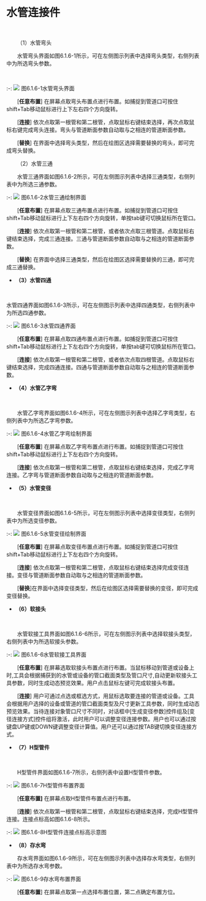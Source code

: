 # 水管连接件
<br/>

&emsp;&emsp;（1）水管弯头
<br/>

&emsp;&emsp;水管弯头界面如图6.1.6\-1所示，可在左侧图示列表中选择弯头类型，右侧列表中为所选弯头参数。

<br/>

:-: ![](images/237.png)
图6.1.6\-1水管弯头界面

&emsp;&emsp;[**任意布置**] 在屏幕点取弯头布置点进行布置。如捕捉到管道口可按住shift+Tab移动鼠标进行上下左右四个方向旋转。

&emsp;&emsp;[**连接**] 依次点取第一根管和第二根管，点取鼠标右键结束选择，再次点取鼠标右键完成弯头连接。弯头与管道断面参数自动取与之相连的管道断面参数。

&emsp;&emsp;[**替换**\] 在界面中选择弯头类型，然后在绘图区选择需要替换的弯头，即可完成弯头替换。
<br/>

&emsp;&emsp;（2）水管三通
<br/>

&emsp;&emsp;水管三通界面如图6.1.6\-2所示，可在左侧图示列表中选择三通类型，右侧列表中为所选三通参数。
<br/>

:-: ![](images/238.png)
图6.1.6\-2水管三通绘制界面

&emsp;&emsp;[**任意布置**] 在屏幕点取三通布置点进行布置。如捕捉到管道口可按住shift+Tab移动鼠标进行上下左右四个方向旋转，单按tab键可切换鼠标所在管口。

&emsp;&emsp;[**连接**] 依次点取第一根管和第二根管，或者依次点取三根管道。点取鼠标右键结束选择，完成三通连接。三通与管道断面参数自动取与之相连的管道断面参数。

&emsp;&emsp;[**替换**\] 在界面中选择三通类型，然后在绘图区选择需要替换的三通，即可完成三通替换。
<br/>

* **（3）水管四通**

<br/>

水管四通界面如图6.1.6\-3所示，可在左侧图示列表中选择四通类型，右侧列表中为所选四通参数。
<br/>

:-: ![](images/239.png)
图6.1.6\-3水管四通界面

&emsp;&emsp;[**任意布置**] 在屏幕点取四通布置点进行布置。如捕捉到管道口可按住shift+Tab移动鼠标进行上下左右四个方向旋转，单按tab键可切换鼠标所在管口。

&emsp;&emsp;[**连接**] 依次点取第一根管和第二根管，或者依次点取四根管道。点取鼠标右键结束选择，完成四通连接。四通与管道断面参数自动取与之相连的管道断面参数。
<br/>

* **（4）水管乙字弯**
<br/>

&emsp;&emsp;水管乙字弯界面如图6.1.6\-4所示，可在左侧图示列表中选择乙字弯类型，右侧列表中为所选乙字弯参数。
<br/>

:-: ![](images/240.png)
图6.1.6\-4水管乙字弯绘制界面
<br/>

&emsp;&emsp;[**任意布置**] 在屏幕点取乙字弯布置点进行布置。如捕捉到管道口可按住shift+Tab移动鼠标进行上下左右四个方向旋转。

&emsp;&emsp;[**连接**] 依次点取第一根管和第二根管，点取鼠标右键结束选择，完成乙字弯连接。乙字弯与管道断面参数自动取与之相连的管道断面参数。
<br/>

* **（5）水管变径**
<br/>

&emsp;&emsp;水管变径界面如图6.1.6\-5所示，可在左侧图示列表中选择变径类型，右侧列表中为所选变径参数。
<br/>

:-: ![](images/241.png)
图6.1.6\-5水管变径绘制界面

&emsp;&emsp;[**任意布置**] 在屏幕点取变径布置点进行布置。如捕捉到管道口可按住shift+Tab移动鼠标进行上下左右四个方向旋转。

&emsp;&emsp;[**连接**] 依次点取第一根管和第二根管，点取鼠标右键结束选择完成变径连接。变径与管道断面参数自动取与之相连的管道断面参数。

&emsp;&emsp;[**替换**\]在界面中选择变径类型，然后在绘图区选择需要替换的变径，即可完成变径替换。
<br/>

* **（6）软接头**
<br/>

&emsp;&emsp;水管软接工具界面如图6.1.6\-6所示，可在左侧图示列表中选择软接头类型，右侧列表中为所选软接头参数。
<br/>

:-: ![](images/242.png)
图6.1.6\-6水管软接工具界面

&emsp;&emsp;[**任意布置**\] 在屏幕选取软接头布置点进行布置。当鼠标移动到管道或设备上时,工具会根据捕获到的水管或设备的管口截面类型及管口尺寸,自动更新软接头工具参数，同时生成动态预览效果。用户点击鼠标左键可完成软接头布置。

&emsp;&emsp;[**连接**\] 用户可通过点选或框选方式，用鼠标选取要连接的管道或设备。工具会根据用户选择的设备或管道的管口截面类型及尺寸更新工具参数，同时生成动态预览效果。当待连接对象管口尺寸不同时，对话框中\[生成变径参数\]控件组及\[变径连接方式\]控件组将激活，此时用户可以调整变径连接参数。用户也可以通过按键盘UP键或DOWN键调整变径计算值。用户还可以通过按TAB键切换变径连接方式。
<br/>

* **（7）H型管件**
<br/>

&emsp;&emsp;H型管件界面如图6.1.6\-7所示，右侧列表中设置H型管件参数。
<br/>

:-: ![](images/243.png)
图6.1.6\-7H型管件布置界面
<br/>

&emsp;&emsp;[**任意布置]** 在屏幕点取H型管件布置点进行布置。

&emsp;&emsp;[**连接**] 依次点取第一根管和第二根管，点取鼠标右键结束选择，完成H型管件连接。连接点标高如图6.1.6\-8所示。
<br/>

:-: ![](images/244.png)
图6.1.6\-8H型管件连接点标高示意图
<br/>

* **（8）存水弯**

&emsp;&emsp;存水弯界面如图6.1.6\-9所示，可在左侧图示列表中选择存水弯类型，右侧列表中为所选存水弯参数。
<br/>

:-: ![](images/245.png)
图6.1.6\-9存水弯布置界面

&emsp;&emsp;[**任意布置**] 在屏幕点取第一点选择布置位置，第二点确定布置方位。
